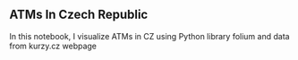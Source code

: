 ## ATMs In Czech Republic

In this notebook, I visualize ATMs in CZ using Python library folium and data from kurzy.cz webpage
